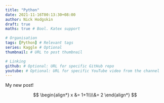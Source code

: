 ```yaml
---
title: "Python"
date: 2021-11-16T00:13:30+08:00
author: Nick Hodgskin
draft: true
maths: true # Bool. Katex support

# Organisation
tags: [Python] # Relevant tags
series: Kaggle # Optional
thumbnail: # URL to post thumbnail

# Linking
github: # Optional: URL for specific GitHub repo
youtube: # Optional: URL for specific YouTube video from the channel
---
```

My new post!

$$
\begin{align*}
    x &= 1+1\\\\&= 2
\end{align*}
$$
